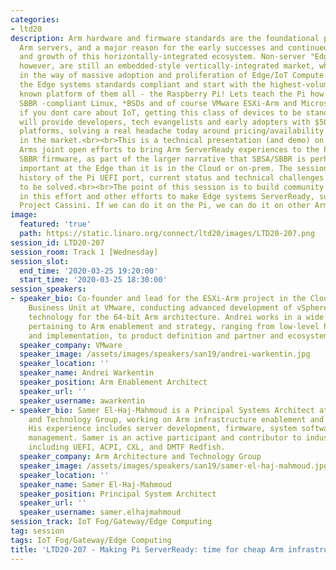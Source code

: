 ```yaml
---
categories:
- ltd20
description: Arm hardware and firmware standards are the foundational pillars for
  Arm servers, and a major reason for the early successes and continued investment
  and growth of this horizontally-integrated ecosystem. Non-server "Edge" systems,
  however, are still an embedded-style vertically-integrated market, which is getting
  in the way of massive adoption and proliferation of Edge/IoT Compute. So lets make
  the Edge systems standards compliant and start with the highest-volume and better
  known platform of them all - the Raspberry Pi! Lets teach the Pi how to boot off-the-shelf
  SBBR -compliant Linux, *BSDs and of course VMware ESXi-Arm and Microsoft Windows.<br><br>Even
  if you dont care about IoT, getting this class of devices to be standards-compliant
  will provide developers, tech evangelists and early adopters with $50-$100 ServerReady
  platforms, solving a real headache today around pricing/availability of systems
  in the market.<br><br>This is a technical presentation (and demo) on VMwares and
  Arms joint open efforts to bring Arm ServerReady experiences to the Pi 4 as community-developed
  SBBR firmware, as part of the larger narrative that SBSA/SBBR is perhaps even more
  important at the Edge than it is in the Cloud or on-prem. The session covers the
  history of the Pi UEFI port, current status and technical challenges that remain
  to be solved.<br><br>The point of this session is to build community interest/participation
  in this effort and other efforts to make Edge systems ServerReady, such as Arms
  Project Cassini. If we can do it on the Pi, we can do it on other Arm boards too.
image:
  featured: 'true'
  path: https://static.linaro.org/connect/ltd20/images/LTD20-207.png
session_id: LTD20-207
session_room: Track 1 [Wednesday]
session_slot:
  end_time: '2020-03-25 19:20:00'
  start_time: '2020-03-25 18:30:00'
session_speakers:
- speaker_bio: Co-founder and lead for the ESXi-Arm project in the Cloud Platform
    Business Unit at VMware, conducting advanced development of vSphere hypervisor
    technology for the 64-bit Arm architecture. Andrei works in a wide range of directions
    pertaining to Arm enablement and strategy, ranging from low-level hypervisor design
    and implementation, to product definition and partner and ecosystem engagement.
  speaker_company: VMware
  speaker_image: /assets/images/speakers/san19/andrei-warkentin.jpg
  speaker_location: ''
  speaker_name: Andrei Warkentin
  speaker_position: Arm Enablement Architect
  speaker_url: ''
  speaker_username: awarkentin
- speaker_bio: Samer El-Haj-Mahmoud is a Principal Systems Architect at Arm Architecture
    and Technology Group, working on Arm infrastructure enablement and industry standards.
    His experience includes server development, firmware, system software, and hardware
    management. Samer is an active participant and contributor to industry standards,
    including UEFI, ACPI, CXL, and DMTF Redfish.
  speaker_company: Arm Architecture and Technology Group
  speaker_image: /assets/images/speakers/san19/samer-el-haj-mahmoud.jpg
  speaker_location: ''
  speaker_name: Samer El-Haj-Mahmoud
  speaker_position: Principal System Architect
  speaker_url: ''
  speaker_username: samer.elhajmahmoud
session_track: IoT Fog/Gateway/Edge Computing
tag: session
tags: IoT Fog/Gateway/Edge Computing
title: 'LTD20-207 - Making Pi ServerReady: time for cheap Arm infrastructure be standards-compliant'
---
```

